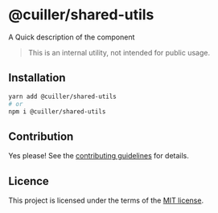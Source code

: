 # @cuiller/shared-utils

A Quick description of the component

> This is an internal utility, not intended for public usage.

## Installation

```sh
yarn add @cuiller/shared-utils
# or
npm i @cuiller/shared-utils
```

## Contribution

Yes please! See the
[contributing guidelines](https://github.com/congenial-spoon/cdk/blob/master/CONTRIBUTING.md)
for details.

## Licence

This project is licensed under the terms of the
[MIT license](https://github.com/congenial-spoon/cdk/blob/main/LICENSE).
